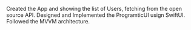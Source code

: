 Created the App and showing the list of Users, fetching from the open source API.
Designed and Implemented the ProgramticUI usign SwiftUI.
Followed the MVVM architecture.
